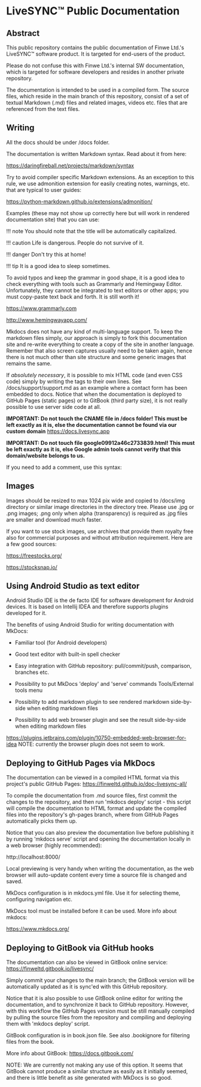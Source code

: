 LiveSYNC™ Public Documentation
==============================

Abstract
--------

This public repository contains the public documentation of Finwe Ltd.'s LiveSYNC™ software product.
It is targeted for end-users of the product.

Please do not confuse this with Finwe Ltd.'s internal SW documentation, which is targeted for 
software developers and resides in another private repository.

The documentation is intended to be used in a compiled form. The source files, which reside in
the main branch of this repository, consist of a set of textual Markdown (.md) files and related
images, videos etc. files that are referenced from the text files.

Writing
-------

All the docs should be under /docs folder. 

The documentation is written Markdown syntax. Read about it from here:

https://daringfireball.net/projects/markdown/syntax

Try to avoid compiler specific Markdown extensions. As an exception to this rule, we use admonition extension for easily creating notes, warnings, etc. that are typical to user guides:

https://python-markdown.github.io/extensions/admonition/

Examples (these may not show up correctly here but will work in rendered documentation site)
that you can use:

!!! note
    You should note that the title will be automatically capitalized.

!!! caution
    Life is dangerous. People do not survive of it.

!!! danger
    Don't try this at home!

!!! tip
    It is a good idea to sleep sometimes.

To avoid typos and keep the grammar in good shape, it is a good idea to check everything with
tools such as Grammarly and Hemingway Editor. Unfortunately, they cannot be integrated to text
editors or other apps; you must copy-paste text back and forth. It is still worth it!

https://www.grammarly.com

http://www.hemingwayapp.com/

Mkdocs does not have any kind of multi-language support. To keep the markdown files simply, our
approach is simply to fork this documentation site and re-write everything to create a copy of
the site in another language. Remember that also screen captures usually need to be taken again,
hence there is not much other than site structure and some generic images that remains the same.

If *absolutely necessary*, it is possible to mix HTML code (and even CSS code) simply by writing
the tags to their own lines. See /docs/support/support.md as an example where a contact form has 
been embedded to docs. Notice that when the documentation is deployed to GitHub Pages (static pages)
or to GitBook (third party size), it is not really possible to use server side code at all.

**IMPORTANT: Do not touch the CNAME file in /docs folder! This must be left exactly as it is, else
the documentation cannot be found via our custom domain** https://docs.livesync.app

**IMPORTANT: Do not touch file google09912a46c2733839.html! This must be left exactly as it is, else
Google admin tools cannot verify that this domain/website belongs to us.**

If you need to add a comment, use this syntax:

[//]: # (Comment text)

Images
------

Images should be resized to max 1024 pix wide and copied to /docs/img directory or similar
image directories in the directory tree. Please use .jpg or .png images; .png only when alpha 
(transparency) is required as .jpg files are smaller and download much faster.

If you want to use stock images, use archives that provide them royalty free also for commercial
purposes and without attribution requirement. Here are a few good sources:

https://freestocks.org/

https://stocksnap.io/

Using Android Studio as text editor
-----------------------------------

Android Studio IDE is the de facto IDE for software development for Android devices. It is based
on Intellij IDEA and therefore supports plugins developed for it.

The benefits of using Android Studio for writing documentation with MkDocs:

* Familiar tool (for Android developers)

* Good text editor with built-in spell checker

* Easy integration with GitHub repository: pull/commit/push, comparison, branches etc.

* Possibility to put MkDocs 'deploy' and 'serve' commands Tools/External tools menu

* Possibility to add markdown plugin to see rendered markdown side-by-side when editing markdown files

* Possibility to add web browser plugin and see the result side-by-side when editing markdown files

https://plugins.jetbrains.com/plugin/10750-embedded-web-browser-for-idea
NOTE: currently the browser plugin does not seem to work.

Deploying to GitHub Pages via MkDocs
------------------------------------

The documentation can be viewed in a compiled HTML format via this project's public GitHub Pages:
https://finweltd.github.io/doc-livesync-all/

To compile the documentation from .md source files, first commit the changes to the repository, 
and then run 'mkdocs deploy' script - this script will compile the documentation to HTML format
and update the compiled files into the repository's gh-pages branch, where from GitHub Pages 
automatically picks them up.

Notice that you can also preview the documentation live before publishing it by running 
'mkdocs serve' script and opening the documentation locally in a web browser (highly recommended): 

http://localhost:8000/

Local previewing is very handy when writing the documentation, as the web browser will auto-update
content every time a source file is changed and saved.

MkDocs configuration is in mkdocs.yml file. Use it for selecting theme, configuring navigation etc.

MkDocs tool must be installed before it can be used. More info about mkdocs: 

https://www.mkdocs.org/

Deploying to GitBook via GitHub hooks
-------------------------------------

The documentation can also be viewed in GitBook online service:
https://finweltd.gitbook.io/livesync/

Simply commit your changes to the main branch; the GitBook version will be automatically updated 
as it is sync'ed with this GitHub repository.

Notice that it is also possible to use GitBook online editor for writing the documentation, and
to synchronize it back to GitHub repository. However, with this workflow the GitHub Pages version
must be still manually compiled by pulling the source files from the repository and compiling and
deploying them with 'mkdocs deploy' script.

GitBook configuration is in book.json file. See also .bookignore for filtering files from the book.

More info about GitBook: https://docs.gitbook.com/

NOTE: We are currently not making any use of this option. It seems that GitBook cannot produce
a similar structure as easily as it initially seemed, and there is little benefit as site generated
with MkDocs is so good.
